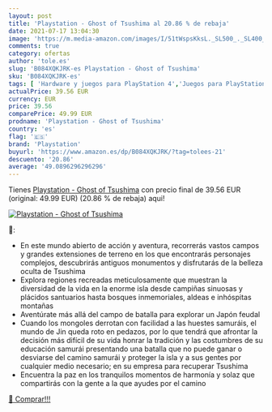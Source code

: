 ```yaml
---
layout: post
title: 'Playstation - Ghost of Tsushima al 20.86 % de rebaja'
date: 2021-07-17 13:04:30
image: 'https://m.media-amazon.com/images/I/51tWspsKksL._SL500_._SL400_.jpg'
comments: true
category: ofertas
author: 'tole.es'
slug: 'B084XQKJRK-es Playstation - Ghost of Tsushima'
sku: 'B084XQKJRK-es'
tags: [ 'Hardware y juegos para PlayStation 4','Juegos para PlayStation 4','Videojuegos','playstation', ]
actualPrice: 39.56 EUR
currency: EUR
price: 39.56
comparePrice: 49.99 EUR
prodname: 'Playstation - Ghost of Tsushima'
country: 'es'
flag: '🇪🇸'
brand: 'Playstation'
buyurl: 'https://www.amazon.es/dp/B084XQKJRK/?tag=tolees-21'
descuento: '20.86'
average: '49.0896296296296'
---
```


Tienes [Playstation - Ghost of Tsushima](https://www.amazon.es/dp/B084XQKJRK/?tag=tolees-21) con precio final de  39.56 EUR (original: 49.99 EUR) (20.86 %  de rebaja) aqui!

[![Playstation - Ghost of Tsushima](https://m.media-amazon.com/images/I/51tWspsKksL._SL500_._SL400_.jpg)](https://www.amazon.es/dp/B084XQKJRK/?tag=tolees-21)

🔎:

- En este mundo abierto de acción y aventura, recorrerás vastos campos y grandes extensiones de terreno en los que encontrarás personajes complejos, descubrirás antiguos monumentos y disfrutarás de la belleza oculta de Tsushima
- Explora regiones recreadas meticulosamente que muestran la diversidad de la vida en la enorme isla desde campiñas sinuosas y plácidos santuarios hasta bosques inmemoriales, aldeas e inhóspitas montañas
- Aventúrate más allá del campo de batalla para explorar un Japón feudal
- Cuando los mongoles derrotan con facilidad a las huestes samuráis, el mundo de Jin queda roto en pedazos, por lo que tendrá que afrontar la decisión más difícil de su vida honrar la tradición y las costumbres de su educación samurái presentando una batalla que no puede ganar o desviarse del camino samurái y proteger la isla y a sus gentes por cualquier medio necesario; en su empresa para recuperar Tsushima
- Encuentra la paz en los tranquilos momentos de harmonía y solaz que compartirás con la gente a la que ayudes por el camino

[🛒 Comprar!!!](https://www.amazon.es/dp/B084XQKJRK/?tag=tolees-21)
